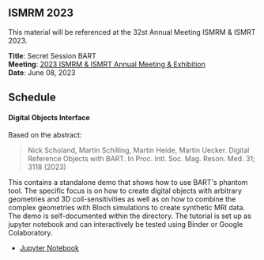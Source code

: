 ## ISMRM 2023

This material will be referenced at the 32st Annual Meeting ISMRM & ISMRT 2023.

**Title**: Secret Session BART  
**Meeting**: [2023 ISMRM & ISMRT Annual Meeting & Exhibition](https://www.ismrm.org/23m/)  
**Date**: June 08, 2023

## Schedule

#### **Digital Objects Interface**
Based on the abstract: 

> Nick Scholand, Martin Schilling, Martin Heide, Martin Uecker. Digital Reference Objects with BART. In Proc. Intl. Soc. Mag. Reson. Med. 31; 3118 (2023)

This contains a standalone demo that shows how to use BART's phantom tool. The specific focus is on how to create digital objects with arbitrary geometries and 3D coil-sensitivities as well as on how to combine the complex geometries with Bloch simulations to create synthetic MRI data. The demo is self-documented within the directory. The tutorial is set up as jupyter notebook and can interactively be tested using Binder or Google Colaboratory.

- [Jupyter Notebook](./digital-objects/digital-objects.ipynb)
  <!-- - [![Binder](https://mybinder.org/badge_logo.svg)](https://mybinder.org/v2/gh/mrirecon/bart-workshop/master?filepath=ismrm2022/simulation/bart_simulation.ipynb)
  - [![Open In Colab](https://colab.research.google.com/assets/colab-badge.svg)](https://colab.research.google.com/github/mrirecon/bart-workshop/blob/master/ismrm2022/simulation/bart_simulation.ipynb) -->
